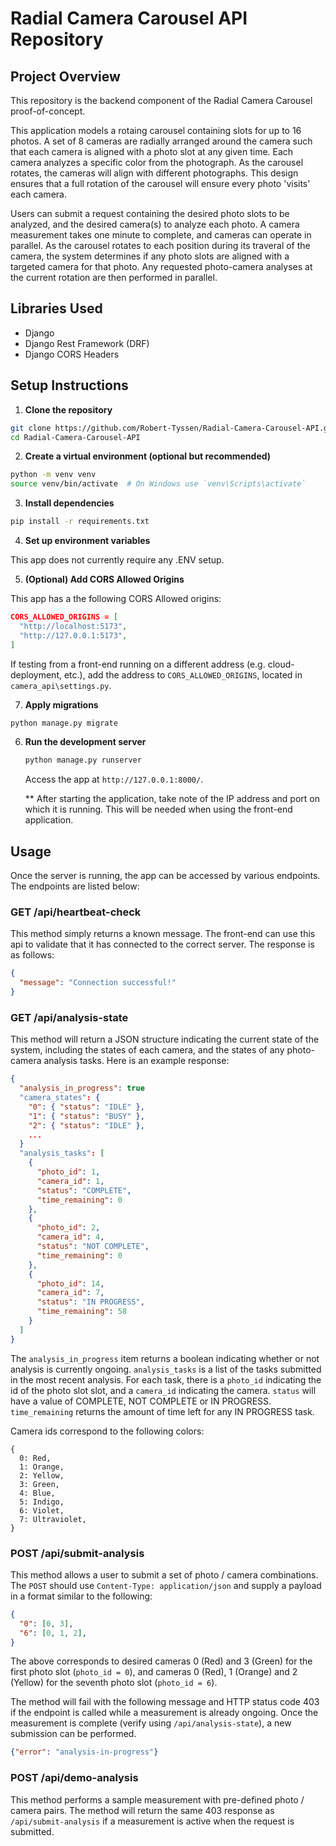 # Radial Camera Carousel API Repository

## Project Overview
This repository is the backend component of the Radial Camera Carousel proof-of-concept.

This application models a rotaing carousel containing slots for up to 16 photos. A set of 8 cameras are radially arranged around the camera such that each camera is aligned with a photo slot at any given time. Each camera analyzes a specific color from the photograph. As the carousel rotates, the cameras will align with different photographs. This design ensures that a full rotation of the carousel will ensure every photo 'visits' each camera.

Users can submit a request containing the desired photo slots to be analyzed, and the desired camera(s) to analyze each photo. A camera measurement takes one minute to complete, and cameras can operate in parallel. As the carousel rotates to each position during its traveral of the camera, the system determines if any photo slots are aligned with a targeted camera for that photo. Any requested photo-camera analyses at the current rotation are then performed in parallel.

## Libraries Used
- Django
- Django Rest Framework (DRF)
- Django CORS Headers

## Setup Instructions

1. **Clone the repository**

```bash
git clone https://github.com/Robert-Tyssen/Radial-Camera-Carousel-API.git
cd Radial-Camera-Carousel-API
```

2. **Create a virtual environment (optional but recommended)**
```bash
python -m venv venv
source venv/bin/activate  # On Windows use `venv\Scripts\activate`
```

3. **Install dependencies**
```bash
pip install -r requirements.txt
```

4. **Set up environment variables**

This app does not currently require any .ENV setup.

5. **(Optional) Add CORS Allowed Origins**

This app has a the following CORS Allowed origins:
```json
CORS_ALLOWED_ORIGINS = [
  "http://localhost:5173",
  "http://127.0.0.1:5173",
]
```
If testing from a front-end running on a different address (e.g. cloud-deployment, etc.), add the address to `CORS_ALLOWED_ORIGINS`, located in `camera_api\settings.py`.

7. **Apply migrations**
```bash
python manage.py migrate
```

6. **Run the development server**
   ```bash
   python manage.py runserver
   ```
   Access the app at `http://127.0.0.1:8000/`.
   
   ** After starting the application, take note of the IP address and port on which it is running. This will be needed when using the front-end application.

## Usage

Once the server is running, the app can be accessed by various endpoints. The endpoints are listed below:

### GET /api/heartbeat-check
This method simply returns a known message. The front-end can use this api to validate that it has connected to the correct server. The response is as follows:
```json
{
  "message": "Connection successful!"
}
```

### GET /api/analysis-state
This method will return a JSON structure indicating the current state of the system, including the states of each camera, and the states of any photo-camera analysis tasks. Here is an example response:
```json
{
  "analysis_in_progress": true
  "camera_states": {
    "0": { "status": "IDLE" },
    "1": { "status": "BUSY" },
    "2": { "status": "IDLE" },
    ...
  }
  "analysis_tasks": [
    {
      "photo_id": 1,
      "camera_id": 1,
      "status": "COMPLETE",
      "time_remaining": 0
    },
    {
      "photo_id": 2,
      "camera_id": 4,
      "status": "NOT COMPLETE",
      "time_remaining": 0
    },
    {
      "photo_id": 14,
      "camera_id": 7,
      "status": "IN PROGRESS",
      "time_remaining": 58
    }
  ]
}
```

The `analysis_in_progress` item returns a boolean indicating whether or not analysis is currently ongoing. `analysis_tasks` is a list of the tasks submitted in the most recent analysis. For each task, there is a `photo_id` indicating the id of the photo slot slot, and a `camera_id` indicating the camera. `status` will have a value of COMPLETE, NOT COMPLETE or IN PROGRESS. `time_remaining` returns the amount of time left for any IN PROGRESS task.

Camera ids correspond to the following colors:
```
{
  0: Red,
  1: Orange,
  2: Yellow,
  3: Green,
  4: Blue,
  5: Indigo,
  6: Violet,
  7: Ultraviolet,
}
```

### POST /api/submit-analysis
This method allows a user to submit a set of photo / camera combinations. The `POST` should use `Content-Type: application/json` and supply a payload in a format similar to the following:
```json
{
  "0": [0, 3],
  "6": [0, 1, 2],
}
```
The above corresponds to desired cameras 0 (Red) and 3 (Green) for the first photo slot (`photo_id = 0`), and cameras 0 (Red), 1 (Orange) and 2 (Yellow) for the seventh photo slot (`photo_id = 6`).

The method will fail with the following message and HTTP status code 403 if the endpoint is called while a measurement is already ongoing. Once the measurement is complete (verify using `/api/analysis-state`), a new submission can be performed.
```json
{"error": "analysis-in-progress"}
```

### POST /api/demo-analysis
This method performs a sample measurement with pre-defined photo / camera pairs. The method will return the same 403 response as `/api/submit-analysis` if a measurement is active when the request is submitted.
